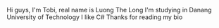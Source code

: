 Hi guys, I'm Tobi, real name is Luong The Long
I'm studying in Danang University of Technology
I like C#
Thanks for reading my bio
